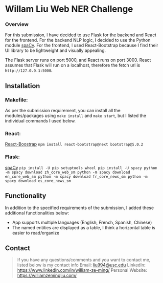 # Willam Liu Web NER Challenge

### Overview
For this submission, I have decided to use Flask for the backend and React for the frontend.  For the backend NLP logic, I decided to use the Python module [spaCy](https://spacy.io/).  For the frontend, I used React-Bootstrap because I find their UI library to be lightweight and visually appealing.  

The Flask server runs on port 5000, and React runs on port 3000.  React assumes that Flask will run on a localhost, therefore the fetch url is `http://127.0.0.1:5000`.


## Installation
### Makefile:
As per the submission requirement, you can install all the modules/packages using `make install` and  `make start`, but I listed the individual commands I used below.

### React:
[React-Boostrap](https://react-bootstrap.github.io/)
`npm install react-bootstrap@next bootstrap@5.0.2`

### Flask:
[spaCy](https://spacy.io/)
`
pip install -U pip setuptools wheel
pip install -U spacy
python -m spacy download zh_core_web_sm
python -m spacy download en_core_web_sm
python -m spacy download fr_core_news_sm
python -m spacy download es_core_news_sm
`

## Functionality
In addition to the specified requirements of the submission, I added these additional functionalities below:
* App supports multiple languages (English, French, Spanish, Chinese)
* The named entities are displayed as a table, I think a horizontal table is easier to read/organize


## Contact
> If you have any questions/comments and you want to contact me, listed below is my contact info
> Email: liu994@usc.edu
> LinkedIn: https://www.linkedin.com/in/william-ze-ming/
> Personal Website: https://williamzemingliu.com/
